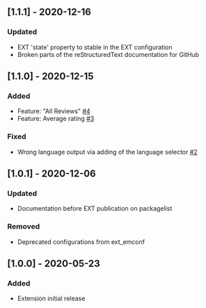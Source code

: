 ## [1.1.1] - 2020-12-16
### Updated
- EXT 'state' property to stable in the EXT configuration
- Broken parts of the reStructuredText documentation for GitHub


## [1.1.0] - 2020-12-15
### Added
- Feature: "All Reviews" [#4](https://github.com/ddoronenko/google-reviews/issues/4)
- Feature: Average rating [#3](https://github.com/ddoronenko/google-reviews/issues/3)

### Fixed
- Wrong language output via adding of the language selector [#2](https://github.com/ddoronenko/google-reviews/issues/2)


## [1.0.1] - 2020-12-06
### Updated
- Documentation before EXT publication on packagelist

### Removed
- Deprecated configurations from ext_emconf


## [1.0.0] - 2020-05-23
### Added
- Extension initial release